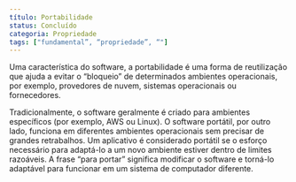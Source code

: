 ```yaml
---
título: Portabilidade
status: Concluído
categoria: Propriedade
tags: ["fundamental”, “propriedade”, “"]
---
```


Uma característica do software, a portabilidade é uma forma de reutilização que ajuda a evitar o “bloqueio” de determinados ambientes operacionais, 
por exemplo, provedores de nuvem, sistemas operacionais ou fornecedores. 

Tradicionalmente, o software geralmente é criado para ambientes específicos (por exemplo, AWS ou Linux). 
O software portátil, por outro lado, funciona em diferentes ambientes operacionais sem precisar de grandes retrabalhos. 
Um aplicativo é considerado portátil se o esforço necessário para adaptá-lo a um novo ambiente estiver dentro de limites razoáveis. 
A frase “para portar” significa modificar o software e torná-lo adaptável para funcionar em um sistema de computador diferente.
